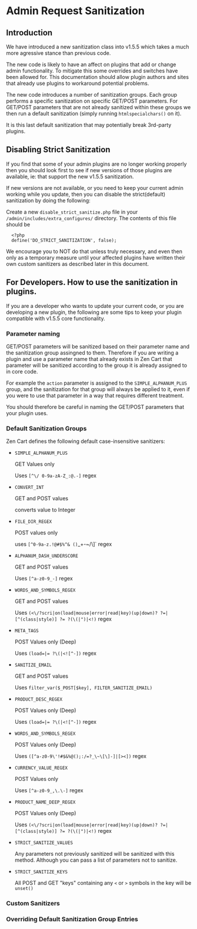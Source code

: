 # Admin Request Sanitization

## Introduction 

We have introduced a new sanitization class into v1.5.5 which takes a much more agressive stance than previous code. 

The new code is likely to have an affect on plugins that add or change admin functionality. To mitigate this some 
overrides and switches have been allowed for. This documentation should allow plugin authors and sites that 
already use plugins to workaround potential problems.

The new code introduces a number of sanitization groups. Each group performs a specific sanitization on specific GET/POST 
parameters. For GET/POST parameters that are not already sanitized within these groups we then run a 
default sanitization (simply running `htmlspecialchars()` on it).

It is this last default sanitization that may potentially break 3rd-party plugins.

## Disabling Strict Sanitization

If you find that some of your admin plugins are no longer working properly then you should look first to see if new 
versions of those plugins are available, ie: that support the new v1.5.5 sanitization. 

If new versions are not available, or you need to keep your current admin working while you update, then you can disable
the strict(default) sanitization by doing the following:

Create a new `disable_strict_sanitize.php` file in your `/admin/includes/extra_configures/` directory.
The contents of this file should be 
```
  <?php
  define('DO_STRICT_SANITIZATION', false);
```
We encourage you to NOT do that unless truly necessary, and even then only as a temporary measure until your affected plugins have written their own custom sanitizers as described later in this document.


## For Developers. How to use the sanitization in plugins.

If you are a developer who wants to update your current code, or you are developing a new plugin, the following
are some tips to keep your plugin compatible with v1.5.5 core functionality.


### Parameter naming

GET/POST parameters will be sanitized based on their parameter name and the sanitization group assingned to them. 
Therefore if you are writing a plugin and use a parameter name that already exists in Zen Cart that parameter will be 
sanitized according to the group it is already assigned to in core code. 

For example the `action` parameter is assigned to the `SIMPLE_ALPHANUM_PLUS` group, and the sanitization for that group 
will always be applied to it, even if you were to use that parameter in a way that requires different treatment.

You should therefore be careful in naming the GET/POST parameters that your plugin uses.

### Default Sanitization Groups

Zen Cart defines the following default case-insensitive sanitizers:

+ `SIMPLE_ALPHANUM_PLUS`

    GET Values only
    
    Uses `[^\/ 0-9a-zA-Z_:@.-]` regex
      
      
+ `CONVERT_INT`

    GET and POST values
    
    converts value to Integer
    
+ `FILE_DIR_REGEX`

    POST values only 
    
    uses `[^0-9a-z.!@#$%^& ()`_+-~/\\]` regex

    
+ `ALPHANUM_DASH_UNDERSCORE`

    GET and POST values
    
    Uses `[^a-z0-9_-]` regex
    
    
+ `WORDS_AND_SYMBOLS_REGEX`

    GET and POST values
    
    Uses `(<\/?scri|on(load|mouse|error|read|key)(up|down)? ?=|[^(class|style)] ?= ?(\(|")|<!)` regex
    
    
+ `META_TAGS`

    POST Values only (Deep)
    
    Uses `(load=|= ?\(|<![^-])` regex
    
    
+ `SANITIZE_EMAIL`

    GET and POST values
    
    Uses `filter_var($_POST[$key], FILTER_SANITIZE_EMAIL)`


+ `PRODUCT_DESC_REGEX`

    POST Values only (Deep)
    
    Uses `(load=|= ?\(|<![^-])` regex
    
    
+ `WORDS_AND_SYMBOLS_REGEX`

    POST Values only (Deep)
    
    Uses `([^a-z0-9\'!#$&%@();:/=?_\~\[\]-]|[><])` regex
    
    
+ `CURRENCY_VALUE_REGEX`

    POST Values only
    
    Uses `[^a-z0-9_,\.\-]` regex


+ `PRODUCT_NAME_DEEP_REGEX`

    POST Values only (Deep)
    
    Uses `(<\/?scri|on(load|mouse|error|read|key)(up|down)? ?=|[^(class|style)] ?= ?(\(|")|<!)` regex
    

+ `STRICT_SANITIZE_VALUES`

    Any parameters not previously sanitized will be sanitized with this method. Although you can pass a list of parameters
    not to sanitize. 


+ `STRICT_SANITIZE_KEYS`

	All POST and GET "keys" containing any `<` or `>` symbols in the key will be `unset()`


### Custom Sanitizers 

### Overriding Default Sanitization Group Entries


